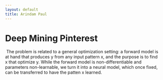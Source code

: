 ```yaml
---
layout: default
title: Arindam Paul
---
```


<div class="post">
	<h1 class="pageTitle">Deep Mining Pinterest </h1>
	<img src="{{ '/assets/img/adhesive.jpg' | prepend: site.baseurl }}" alt="">
	The problem is related to a general optimization setting: a forward model is at hand that
	produces y from any input pattern x, and the purpose is to find x that optimize y. While the
	forward model is non-differentiable and parameters non-learnable, we turn it into a neural
	model, which once fixed, can be transferred to have the patten x learned.
</div>
